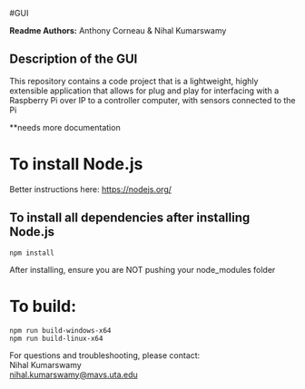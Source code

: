 #GUI  

**Readme Authors:** Anthony Corneau & Nihal Kumarswamy   

## Description of the GUI

This repository contains a code project that is a lightweight, highly extensible 
application that allows for plug and play for interfacing with a Raspberry Pi 
over IP to a controller computer, with sensors connected to the Pi

**needs more documentation


# To install Node.js
Better instructions here: https://nodejs.org/

## To install all dependencies after installing Node.js
    npm install  
After installing, ensure you are NOT pushing your node_modules folder

# To build:
    npm run build-windows-x64  
    npm run build-linux-x64  



For questions and troubleshooting, please contact:  
Nihal Kumarswamy  
nihal.kumarswamy@mavs.uta.edu  


